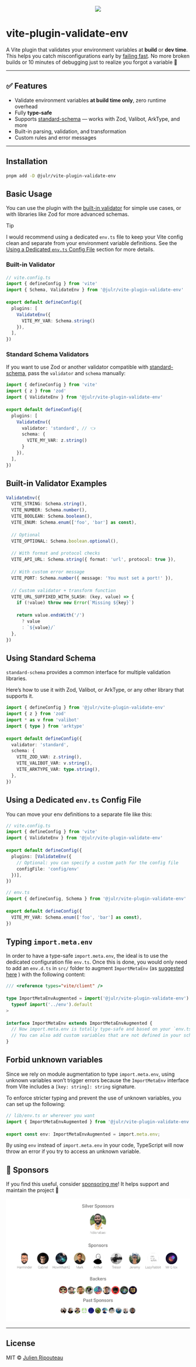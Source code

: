<p align="center">
  <img src="https://user-images.githubusercontent.com/8337858/188329992-e74b3393-5bec-48b3-bba9-a8c45d279866.png">
</p>

# vite-plugin-validate-env

A Vite plugin that validates your environment variables at **build** or **dev time**. This helps you catch misconfigurations early by [failing fast](https://en.wikipedia.org/wiki/Fail-fast). No more broken builds or 10 minutes of debugging just to realize you forgot a variable 🥲

---

## ✅ Features

* Validate environment variables **at build time only**, zero runtime overhead
* Fully **type-safe**
* Supports [standard-schema](https://github.com/standard-schema/standard-schema) — works with Zod, Valibot, ArkType, and more
* Built-in parsing, validation, and transformation
* Custom rules and error messages

---

## Installation

```sh
pnpm add -D @julr/vite-plugin-validate-env
```

## Basic Usage

You can use the plugin with the [built-in validator](https://github.com/poppinss/validator-lite) for simple use cases, or with libraries like Zod for more advanced schemas.

> [!TIP]  
> I would recommend using a dedicated `env.ts` file to keep your Vite config clean and separate from your environment variable definitions. See the [Using a Dedicated `env.ts` Config File](#using-a-dedicated-envts-config-file) section for more details.

### Built-in Validator

```ts
// vite.config.ts
import { defineConfig } from 'vite'
import { Schema, ValidateEnv } from '@julr/vite-plugin-validate-env'

export default defineConfig({
  plugins: [
    ValidateEnv({
      VITE_MY_VAR: Schema.string()
    }),
  ],
})
```

### Standard Schema Validators

If you want to use Zod or another validator compatible with [standard-schema](https://github.com/standard-schema/standard-schema), pass the `validator` and `schema` manually:

```ts
import { defineConfig } from 'vite'
import { z } from 'zod'
import { ValidateEnv } from '@julr/vite-plugin-validate-env'

export default defineConfig({
  plugins: [
    ValidateEnv({
      validator: 'standard', // 👈
      schema: {
        VITE_MY_VAR: z.string()
      }
    }),
  ],
})
```

## Built-in Validator Examples

```ts
ValidateEnv({
  VITE_STRING: Schema.string(),
  VITE_NUMBER: Schema.number(),
  VITE_BOOLEAN: Schema.boolean(),
  VITE_ENUM: Schema.enum(['foo', 'bar'] as const),

  // Optional
  VITE_OPTIONAL: Schema.boolean.optional(),

  // With format and protocol checks
  VITE_API_URL: Schema.string({ format: 'url', protocol: true }),

  // With custom error message
  VITE_PORT: Schema.number({ message: 'You must set a port!' }),

  // Custom validator + transform function
  VITE_URL_SUFFIXED_WITH_SLASH: (key, value) => {
    if (!value) throw new Error(`Missing ${key}`)

    return value.endsWith('/')
      ? value
      : `${value}/`
  },
})
```

## Using Standard Schema

`standard-schema` provides a common interface for multiple validation libraries.

Here’s how to use it with Zod, Valibot, or ArkType, or any other library that supports it.

```ts
import { defineConfig } from '@julr/vite-plugin-validate-env'
import { z } from 'zod'
import * as v from 'valibot'
import { type } from 'arktype'

export default defineConfig({
  validator: 'standard',
  schema: {
    VITE_ZOD_VAR: z.string(),
    VITE_VALIBOT_VAR: v.string(),
    VITE_ARKTYPE_VAR: type.string(),
  },
})
```

## Using a Dedicated `env.ts` Config File

You can move your env definitions to a separate file like this:

```ts
// vite.config.ts
import { defineConfig } from 'vite'
import { ValidateEnv } from '@julr/vite-plugin-validate-env'

export default defineConfig({
  plugins: [ValidateEnv({
    // Optional: you can specify a custom path for the config file
    configFile: 'config/env'
  })],
})
```

```ts
// env.ts
import { defineConfig, Schema } from '@julr/vite-plugin-validate-env'

export default defineConfig({
  VITE_MY_VAR: Schema.enum(['foo', 'bar'] as const),
})
```

## Typing `import.meta.env`

In order to have a type-safe `import.meta.env`, the ideal is to use the dedicated configuration file `env.ts`.
Once this is done, you would only need to add an `env.d.ts` in `src/` folder to augment `ImportMetaEnv` (as [suggested here](https://vitejs.dev/guide/env-and-mode.html#env-files) ) with the following content:

```ts
/// <reference types="vite/client" />

type ImportMetaEnvAugmented = import('@julr/vite-plugin-validate-env').ImportMetaEnvAugmented<
  typeof import('../env').default
>

interface ImportMetaEnv extends ImportMetaEnvAugmented {
  // Now import.meta.env is totally type-safe and based on your `env.ts` schema definition
  // You can also add custom variables that are not defined in your schema
}
```

## Forbid unknown variables

Since we rely on module augmentation to type `import.meta.env`, using unknown variables won’t trigger errors because the `ImportMetaEnv` interface from Vite includes a `[key: string]: string` signature.

To enforce stricter typing and prevent the use of unknown variables, you can set up the following:

```ts
// lib/env.ts or wherever you want
import { ImportMetaEnvAugmented } from '@julr/vite-plugin-validate-env';

export const env: ImportMetaEnvAugmented = import.meta.env;
```

By using `env` instead of `import.meta.env` in your code, TypeScript will now throw an error if you try to access an unknown variable.

## 💖 Sponsors

If you find this useful, consider [sponsoring me](https://github.com/sponsors/Julien-R44)! It helps support and maintain the project 🙏

<p align="center">
  <img src="https://github.com/julien-r44/static/blob/main/sponsorkit/sponsors.png?raw=true">
</p>

---

## License

MIT © [Julien Ripouteau](https://github.com/Julien-R44)
